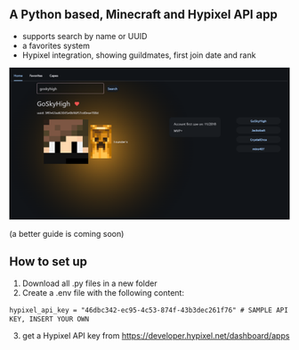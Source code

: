 ## A Python based, Minecraft and Hypixel API app
- supports search by name or UUID
- a favorites system
- Hypixel integration, showing guildmates, first join date and rank

![Project homepage screnshot](resources/app_ui_homepage.png "Homepage of app")


(a better guide is coming soon)
## How to set up
1. Download all .py files in a new folder
2. Create a .env file with the following content:
```
hypixel_api_key = "46dbc342-ec95-4c53-874f-43b3dec261f76" # SAMPLE API KEY, INSERT YOUR OWN
```
3. get a Hypixel API key from https://developer.hypixel.net/dashboard/apps

